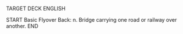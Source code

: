 TARGET DECK
ENGLISH

START
Basic
Flyover
Back: n. Bridge carrying one road or railway over another.
END
